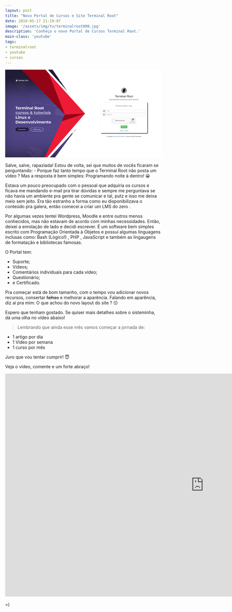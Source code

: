 ```yaml
---
layout: post
title: "Novo Portal de Cursos e Site Terminal Root"
date: 2019-05-17 21:19:07
image: '/assets/img/tv/terminalroot800.jpg'
description: 'Conheça o novo Portal de Cursos Terminal Root.'
main-class: 'youtube'
tags:
- terminalroot
- youtube
- cursos
---
```


![Banner da Postagem](/assets/img/tv/terminalroot800.jpg)

Salve, salve, rapaziada! Estou de volta, sei que muitos de vocês ficaram se perguntando: - Porque faz tanto tempo que o Terminal Root não posta um vídeo ? Mas a resposta é bem simples: Programando noite à dentro! 😀

Estava um pouco preocupado com o pessoal que adquiria os cursos e ficava me mandando e-mail pra tirar dúvidas e sempre me perguntava se não havia um ambiente pra gente se comunicar e tal, putz e isso me deixa meio sem jeito. Era tão estranho a forma como eu disponibilizava o conteúdo pra galera, então comecei a criar um LMS do zero .

Por algumas vezes tentei Wordpress, Moodle e entre outros menos conhecidos, mas não estavam de acordo com minhas necessidades. Então, deixei a enrolação de lado e decidi escrever. É um software bem simples escrito com Programação Orientada à Objetos e possui algumas linguagens inclusas como: Bash (Lógico!) , PHP , JavaScript e também as lingaugens de formatação e bibliotecas famosas.

O Portal tem:

+ Suporte;
+ Vídeos;
+ Comentários individuais para cada vídeo;
+ Questionário;
+ e Certificado.

Pra começar está de bom tamanho, com o tempo vou adicionar novos recursos, consertar ~~falhas~~ e melhorar a aparência. Falando em aparência, diz aí pra mim: O que achou do novo layout do site ? 😗

Espero que tenham gostado. Se quiser mais detalhes sobre o sisteminha, dá uma olha no vídeo abaixo!

> Lembrando que ainda esse mês vamos começar a jornada de:

+ 1 artigo por dia
+ 1 Vídeo por semana
+ 1 curso por mês

Juro que vou tentar cumprir! 😇

Veja o vídeo, comente e um forte abraço!

<iframe width="1280" height="720" src="https://www.youtube.com/embed/v4Dn6Yf61ww" frameborder="0" allow="accelerometer; autoplay; encrypted-media; gyroscope; picture-in-picture" allowfullscreen></iframe>

=)
